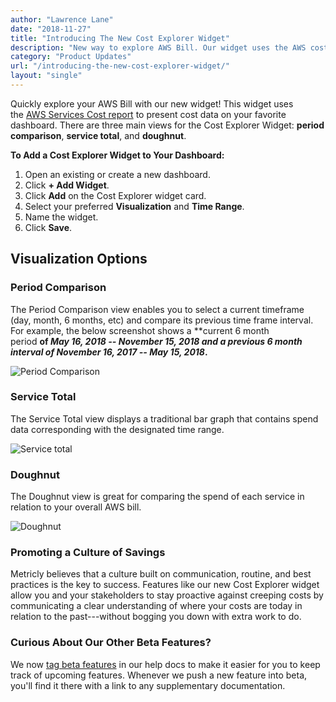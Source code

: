 ```yaml
---
author: "Lawrence Lane"
date: "2018-11-27"
title: "Introducing The New Cost Explorer Widget"
description: "New way to explore AWS Bill. Our widget uses the AWS cost service report to present cost data on the dashboard."
category: "Product Updates"
url: "/introducing-the-new-cost-explorer-widget/"
layout: "single"
---
```

Quickly explore your AWS Bill with our new widget! This widget uses the [AWS Services Cost report](https://docs.metricly.com/reports/reports-aws-services-cost/) to present cost data on your favorite dashboard. There are three main views for the Cost Explorer Widget: **period comparison**, **service total**, and **doughnut**.

**To Add a Cost Explorer Widget to Your Dashboard:**

1.  Open an existing or create a new dashboard.
2.  Click **+ Add Widget**.
3.  Click **Add** on the Cost Explorer widget card.
4.  Select your preferred **Visualization** and **Time Range**.
5.  Name the widget.
6.  Click **Save**.

## Visualization Options

### Period Comparison

The Period Comparison view enables you to select a current timeframe (day, month, 6 months, etc) and compare its previous time frame interval. For example, the below screenshot shows a **current 6 month period **of *May 16, 2018 -- November 15, 2018 *and a **previous 6 month interval** of *November 16, 2017 -- May 15, 2018***.**

![Period Comparison](https://s3-us-west-2.amazonaws.com/com-netuitive-app-usw2-public/wp-content/uploads/2018/11/cost-explorer-widget.png)

### Service Total

The Service Total view displays a traditional bar graph that contains spend data corresponding with the designated time range.

![Service total](https://s3-us-west-2.amazonaws.com/com-netuitive-app-usw2-public/wp-content/uploads/2018/11/CE-service-total.png)

### Doughnut

The Doughnut view is great for comparing the spend of each service in relation to your overall AWS bill.

![Doughnut](https://s3-us-west-2.amazonaws.com/com-netuitive-app-usw2-public/wp-content/uploads/2018/11/CE-doughnut.png)

### Promoting a Culture of Savings

Metricly believes that a culture built on communication, routine, and best practices is the key to success. Features like our new Cost Explorer widget allow you and your stakeholders to stay proactive against creeping costs by communicating a clear understanding of where your costs are today in relation to the past---without bogging you down with extra work to do.

### Curious About Our Other Beta Features?

We now [tag beta features](https://docs.metricly.com/tags/beta) in our help docs to make it easier for you to keep track of upcoming features. Whenever we push a new feature into beta, you'll find it there with a link to any supplementary documentation.
